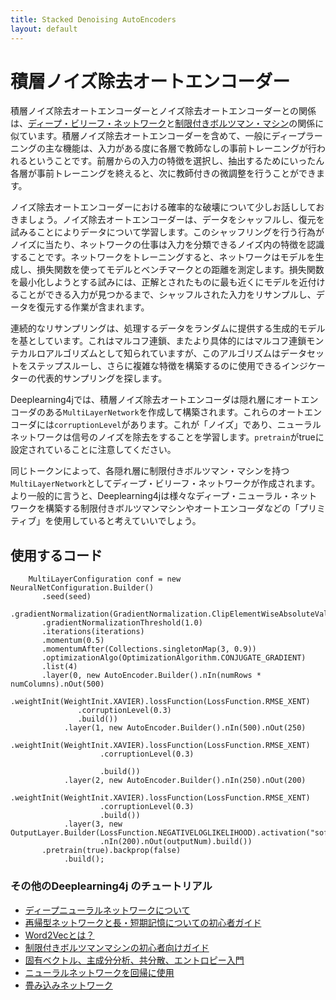 ```yaml
---
title: Stacked Denoising AutoEncoders
layout: default
---
```


# 積層ノイズ除去オートエンコーダー

積層ノイズ除去オートエンコーダーとノイズ除去オートエンコーダーとの関係は、[ディープ・ビリーフ・ネットワーク](https://deeplearning4j.org/deepbeliefnetwork.html)と[制限付きボルツマン・マシン](https://deeplearning4j.org/ja/restrictedboltzmannmachine)の関係に似ています。積層ノイズ除去オートエンコーダーを含めて、一般にディープラーニングの主な機能は、入力がある度に各層で教師なしの事前トレーニングが行われるということです。前層からの入力の特徴を選択し、抽出するためにいったん各層が事前トレーニングを終えると、次に教師付きの微調整を行うことができます。 

ノイズ除去オートエンコーダーにおける確率的な破壊について少しお話ししておきましょう。ノイズ除去オートエンコーダーは、データをシャッフルし、復元を試みることによりデータについて学習します。このシャッフリングを行う行為がノイズに当たり、ネットワークの仕事は入力を分類できるノイズ内の特徴を認識することです。ネットワークをトレーニングすると、ネットワークはモデルを生成し、損失関数を使ってモデルとベンチマークとの距離を測定します。損失関数を最小化しようとする試みには、正解とされたものに最も近くにモデルを近付けることができる入力が見つかるまで、シャッフルされた入力をリサンプルし、データを復元する作業が含まれます。 

連続的なリサンプリングは、処理するデータをランダムに提供する生成的モデルを基としています。これはマルコフ連鎖、またより具体的にはマルコフ連鎖モンテカルロアルゴリズムとして知られていますが、このアルゴリズムはデータセットをステップスルーし、さらに複雑な特徴を構築するのに使用できるインジケーターの代表的サンプリングを探します。

Deeplearning4jでは、積層ノイズ除去オートエンコーダは隠れ層にオートエンコーダのある`MultiLayerNetwork`を作成して構築されます。これらのオートエンコーダには`corruptionLevel`があります。これが「ノイズ」であり、ニューラルネットワークは信号のノイズを除去をすることを学習します。`pretrain`がtrueに設定されていることに注意してください。

同じトークンによって、各隠れ層に制限付きボルツマン・マシンを持つ`MultiLayerNetwork`としてディープ・ビリーフ・ネットワークが作成されます。より一般的に言うと、Deeplearning4jは様々なディープ・ニューラル・ネットワークを構築する制限付きボルツマンマシンやオートエンコーダなどの「プリミティブ」を使用していると考えていいでしょう。

## 使用するコード


        MultiLayerConfiguration conf = new NeuralNetConfiguration.Builder()
           .seed(seed)
           .gradientNormalization(GradientNormalization.ClipElementWiseAbsoluteValue)
           .gradientNormalizationThreshold(1.0)
           .iterations(iterations)
           .momentum(0.5)
           .momentumAfter(Collections.singletonMap(3, 0.9))
           .optimizationAlgo(OptimizationAlgorithm.CONJUGATE_GRADIENT)
           .list(4)
           .layer(0, new AutoEncoder.Builder().nIn(numRows * numColumns).nOut(500)
                   .weightInit(WeightInit.XAVIER).lossFunction(LossFunction.RMSE_XENT)
                   .corruptionLevel(0.3)
                   .build())
                .layer(1, new AutoEncoder.Builder().nIn(500).nOut(250)
                        .weightInit(WeightInit.XAVIER).lossFunction(LossFunction.RMSE_XENT)
                        .corruptionLevel(0.3)

                        .build())
                .layer(2, new AutoEncoder.Builder().nIn(250).nOut(200)
                        .weightInit(WeightInit.XAVIER).lossFunction(LossFunction.RMSE_XENT)
                        .corruptionLevel(0.3)
                        .build())
                .layer(3, new OutputLayer.Builder(LossFunction.NEGATIVELOGLIKELIHOOD).activation("softmax")
                        .nIn(200).nOut(outputNum).build())
           .pretrain(true).backprop(false)
                .build();

### <a name="beginner">その他のDeeplearning4j のチュートリアル</a>
* [ディープニューラルネットワークについて](https://deeplearning4j.org/ja/neuralnet-overview)
* [再帰型ネットワークと長・短期記憶についての初心者ガイド](https://deeplearning4j.org/ja/lstm)
* [Word2Vecとは？](https://deeplearning4j.org/ja/word2vec)
* [制限付きボルツマンマシンの初心者向けガイド](https://deeplearning4j.org/ja/restrictedboltzmannmachine)
* [固有ベクトル、主成分分析、共分散、エントロピー入門](https://deeplearning4j.org/ja/eigenvector)
* [ニューラルネットワークを回帰に使用](https://deeplearning4j.org/ja/linear-regression)
* [畳み込みネットワーク](https://deeplearning4j.org/ja/convolutionalnets)
